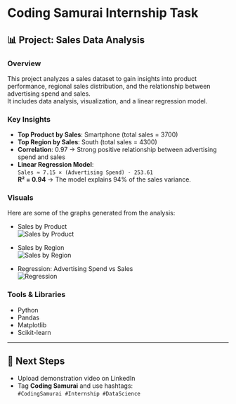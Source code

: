 # Coding Samurai Internship Task

## 📊 Project: Sales Data Analysis

### Overview
This project analyzes a sales dataset to gain insights into product performance, regional sales distribution, and the relationship between advertising spend and sales.  
It includes data analysis, visualization, and a linear regression model.

### Key Insights
- **Top Product by Sales**: Smartphone (total sales = 3700)
- **Top Region by Sales**: South (total sales = 4300)
- **Correlation**: 0.97 → Strong positive relationship between advertising spend and sales
- **Linear Regression Model**:  
  `Sales ≈ 7.15 × (Advertising Spend) - 253.61`  
  **R² = 0.94** → The model explains 94% of the sales variance.

### Visuals
Here are some of the graphs generated from the analysis:

- Sales by Product  
  ![Sales by Product](total_sales_by_product.png)

- Sales by Region  
  ![Sales by Region](sales_distribution_by_region.png)

- Regression: Advertising Spend vs Sales  
  ![Regression](scatter_ad_spend_vs_sales.png)

### Tools & Libraries
- Python
- Pandas
- Matplotlib
- Scikit-learn

---

## 🚀 Next Steps
- Upload demonstration video on LinkedIn  
- Tag **Coding Samurai** and use hashtags:  
  `#CodingSamurai #Internship #DataScience`

